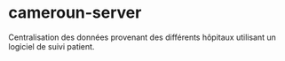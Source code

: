 # cameroun-server
Centralisation des données provenant des différents hôpitaux utilisant un logiciel de suivi patient.
